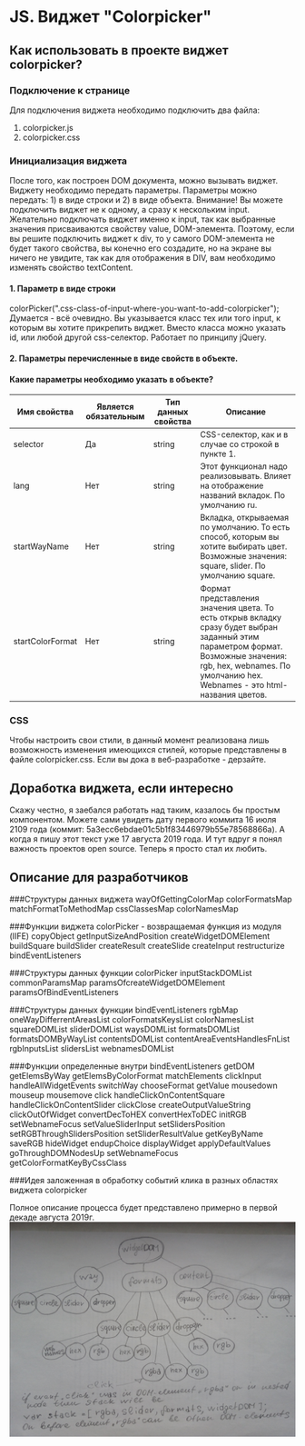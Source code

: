 JS. Виджет "Colorpicker"
========================

Как использовать в проекте виджет colorpicker?
----------------------------------------------
### Подключение к странице
Для подключения виджета необходимо подключить два файла: 
1. colorpicker.js
2. colorpicker.css

### Инициализация виджета
После того, как построен DOM документа, можно вызывать виджет. Виджету необходимо передать параметры. 
Параметры можно передать: 1) в виде строки и 2) в виде объекта.
Внимание! Вы можете подключить виджет не к одному, а сразу к нескольким input. Желательно подключать виджет 
именно к input, так как выбранные значения присваиваются свойству value, DOM-элемента. Поэтому, если вы 
решите подключить виджет к div, то у самого DOM-элемента не будет такого свойства, вы конечно его создадите,
но на экране вы ничего не увидите, так как для отображения в DIV, вам необходимо изменять свойство textContent.

#### 1. Параметр в виде строки
colorPicker(".css-class-of-input-where-you-want-to-add-colorpicker");
Думается - всё очевидно. Вы указывается класс тех или того input, к которым вы хотите прикрепить виджет.
Вместо класса можно указать id, или любой другой css-селектор. Работает по принципу jQuery. 
#### 2. Параметры перечисленные в виде свойств в объекте.
#### Какие параметры необходимо указать в объекте? 
Имя свойства | Является обязательным | Тип данных свойства | Описание
-------------|-----------------------|---------------------|----------------------
selector | Да | string | CSS-селектор, как и в случае со строкой в пункте 1.
lang | Нет | string | Этот функционал надо реализовывать. Влияет на отображение названий вкладок. По умолчанию ru.
startWayName | Нет | string | Вкладка, открываемая по умолчанию. То есть способ, которым вы хотите выбирать цвет. Возможные значения: square, slider. По умолчанию square.
startColorFormat | Нет | string | Формат представления значения цвета. То есть открыв вкладку сразу будет выбран заданный этим параметром формат. Возможные значения: rgb, hex, webnames. По умолчанию hex. Webnames - это html-названия цветов. 

### CSS
Чтобы настроить свои стили, в данный момент реализована лишь возможность изменения имеющихся стилей,
которые представлены в файле colorpicker.css. Если вы дока в веб-разработке - дерзайте. 

Доработка виджета, если интересно
----------------------------------------------
Скажу честно, я заебался работать над таким, казалось бы простым компонентом. Можете сами увидеть дату первого 
коммита 16 июля 2109 года (коммит: 5a3ecc6ebdae01c5b1f83446979b55e78568866a). А когда я пишу этот текст уже 
17 августа 2019 года. И тут вдруг я понял важность проектов open source. Теперь я просто стал их любить.

Описание для разработчиков
----------------------------------------------

###Структуры данных виджета
    wayOfGettingColorMap
    colorFormatsMap
    matchFormatToMethodMap
    cssClassesMap
    colorNamesMap

###Функции виджета
    colorPicker - возвращаемая функция из модуля (IIFE)
    copyObject
    getInputSizeAndPosition
    createWidgetDOMElement
    buildSquare
    buildSlider
    createResult
    createSlide
    createInput
    restructurize
    bindEventListeners

###Структуры данных функции colorPicker
    inputStackDOMList
    commonParamsMap
    paramsOfcreateWidgetDOMElement
    paramsOfBindEventListeners

###Структуры данных функции bindEventListeners
    rgbMap
    oneWayDifferrentAreasList
    colorFormatsKeysList
    colorNamesList
    squareDOMList
    sliderDOMList
    waysDOMList
    formatsDOMList
    formatsDOMByWayList
    contentsDOMList
    contentAreaEventsHandlesFnList
    rgbInputsList
    slidersList
    webnamesDOMList

###Функции определенные внутри bindEventListeners
    getDOM
    getElemsByWay
    getElemsByColorFormat
    matchElements
    clickInput
    handleAllWidgetEvents
    switchWay
    chooseFormat
    getValue
    mousedown
    mouseup
    mousemove
    click
    handleClickOnContentSquare
    handleClickOnContentSlider
    clickClose
    createOutputValueString
    clickOutOfWidget
    convertDecToHEX
    convertHexToDEC
    initRGB
    setWebnameFocus
    setValueSliderInput
    setSlidersPosition
    setRGBThroughSlidersPosition
    setSliderResultValue
    getKeyByName
    saveRGB
    hideWidget
    endupChoice
    displayWidget
    applyDefaultValues
    goThroughDOMNodesUp
    setWebnameFocus
    getColorFormatKeyByCssClass
    
    
###Идея заложенная в обработку событий клика в разных областях виджета colorpicker


Полное описание процесса будет представлено примерно в первой декаде августа 2019г.
![DOM-дерево виджета](../../img/IMG_20190725_194412.jpg)